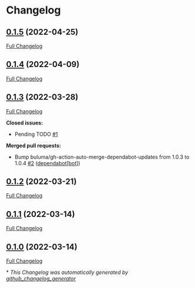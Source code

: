 # Changelog

## [0.1.5](https://github.com/buluma/ansible-role-tftpd/tree/0.1.5) (2022-04-25)

[Full Changelog](https://github.com/buluma/ansible-role-tftpd/compare/0.1.4...0.1.5)

## [0.1.4](https://github.com/buluma/ansible-role-tftpd/tree/0.1.4) (2022-04-09)

[Full Changelog](https://github.com/buluma/ansible-role-tftpd/compare/0.1.3...0.1.4)

## [0.1.3](https://github.com/buluma/ansible-role-tftpd/tree/0.1.3) (2022-03-28)

[Full Changelog](https://github.com/buluma/ansible-role-tftpd/compare/0.1.2...0.1.3)

**Closed issues:**

- Pending TODO [\#1](https://github.com/buluma/ansible-role-tftpd/issues/1)

**Merged pull requests:**

- Bump buluma/gh-action-auto-merge-dependabot-updates from 1.0.3 to 1.0.4 [\#2](https://github.com/buluma/ansible-role-tftpd/pull/2) ([dependabot[bot]](https://github.com/apps/dependabot))

## [0.1.2](https://github.com/buluma/ansible-role-tftpd/tree/0.1.2) (2022-03-21)

[Full Changelog](https://github.com/buluma/ansible-role-tftpd/compare/0.1.1...0.1.2)

## [0.1.1](https://github.com/buluma/ansible-role-tftpd/tree/0.1.1) (2022-03-14)

[Full Changelog](https://github.com/buluma/ansible-role-tftpd/compare/0.1.0...0.1.1)

## [0.1.0](https://github.com/buluma/ansible-role-tftpd/tree/0.1.0) (2022-03-14)

[Full Changelog](https://github.com/buluma/ansible-role-tftpd/compare/f98d6dbccadb3d51d8ced11c1a458c4a1057f8db...0.1.0)



\* *This Changelog was automatically generated by [github_changelog_generator](https://github.com/github-changelog-generator/github-changelog-generator)*
